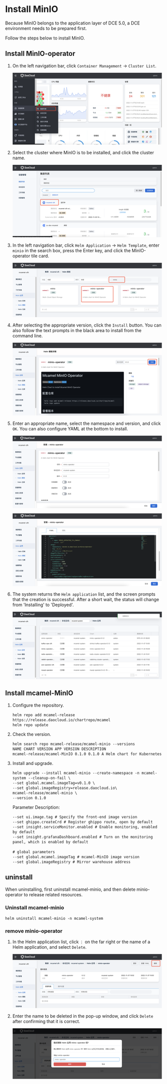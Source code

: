 # Install MinIO

Because MinIO belongs to the application layer of DCE 5.0, a DCE environment needs to be prepared first.

Follow the steps below to install MinIO.

## Install MinIO-operator

1. On the left navigation bar, click `Container Management` -> `Cluster List`.

    ![](../images/install01.png)

2. Select the cluster where MinIO is to be installed, and click the cluster name.

    ![](../images/install02.png)

3. In the left navigation bar, click `Helm Application` -> `Helm Template`, enter `minio` in the search box, press the Enter key, and click the MinIO-operator tile card.

    ![](../images/install03.png)

4. After selecting the appropriate version, click the `Install` button. You can also follow the text prompts in the black area to install from the command line.

    ![](../images/install04.png)

5. Enter an appropriate name, select the namespace and version, and click `OK`. You can also configure YAML at the bottom to install.

    ![](../images/install05.png)

    ![](../images/install06.png)

6. The system returns the `Helm application` list, and the screen prompts that the creation is successful. After a short wait, the status will change from 'Installing' to 'Deployed'.

    ![](../images/install07.png)

## Install mcamel-MinIO

1. Configure the repository.

    ```shell
    helm repo add mcamel-release https://release.daocloud.io/chartrepo/mcamel
    helm repo update
    ```

2. Check the version.

    ```shell
    helm search repo mcamel-release/mcamel-minio --versions
    NAME CHART VERSION APP VERSION DESCRIPTION
    mcamel-release/mcamel-MinIO 0.1.0 0.1.0 A Helm chart for Kubernetes
    ```

3. Install and upgrade.

    ```shell
    helm upgrade --install mcamel-minio --create-namespace -n mcamel-system --cleanup-on-fail \
    --set global.mcamel.imageTag=v0.1.0 \
    --set global.imageRegistry=release.daocloud.io\
    mcamel-release/mcamel-minio \
    --version 0.1.0
    ```

    Parameter Description:

    ```shell
    --set ui.image.tag # Specify the front-end image version
    --set ghippo.createCrd # Register ghippo route, open by default
    --set insight.serviceMonitor.enabled # Enable monitoring, enabled by default
    --set insight.grafanaDashboard.enabled # Turn on the monitoring panel, which is enabled by default

    # global parameters
    --set global.mcamel.imageTag # mcamel-MinIO image version
    --set global.imageRegistry # Mirror warehouse address
    ```

## uninstall

When uninstalling, first uninstall mcamel-minio, and then delete minio-operator to release related resources.

### Uninstall mcamel-minio

```shell
helm uninstall mcamel-minio -n mcamel-system
```

### remove minio-operator

1. In the Helm application list, click `⋮` on the far right or the name of a Helm application, and select `Delete`.

    ![](../images/uninstall01.png)

2. Enter the name to be deleted in the pop-up window, and click `Delete` after confirming that it is correct.

    ![](../images/uninstall02.png)